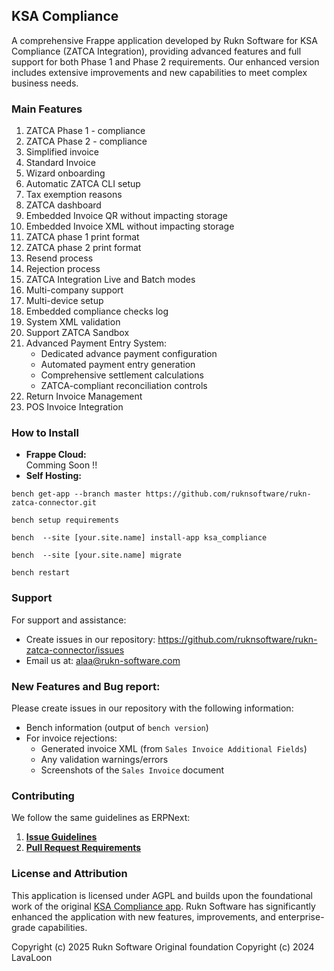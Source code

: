 KSA Compliance
--------------

A comprehensive Frappe application developed by Rukn Software for KSA Compliance (ZATCA Integration), providing advanced features and full support for both Phase 1 and Phase 2 requirements. Our enhanced version includes extensive improvements and new capabilities to meet complex business needs.

### Main Features

1.  ZATCA Phase 1 - compliance
2.  ZATCA Phase 2 - compliance
3.  Simplified invoice
4.  Standard Invoice
5.  Wizard onboarding
6.  Automatic ZATCA CLI setup
7.  Tax exemption reasons
8.  ZATCA dashboard
9.  Embedded Invoice QR without impacting storage
10. Embedded Invoice XML without impacting storage
11. ZATCA phase 1 print format
12. ZATCA phase 2 print format
13. Resend process
14. Rejection process
15. ZATCA Integration Live and Batch modes
16. Multi-company support
17. Multi-device setup
18. Embedded compliance checks log
19. System XML validation
20. Support ZATCA Sandbox
21. Advanced Payment Entry System:
    * Dedicated advance payment configuration
    * Automated payment entry generation
    * Comprehensive settlement calculations
    * ZATCA-compliant reconciliation controls
22. Return Invoice Management
23. POS Invoice Integration

### How to Install

-   **Frappe Cloud:**\
    Comming Soon !!
-   **Self Hosting:**

```
bench get-app --branch master https://github.com/ruknsoftware/rukn-zatca-connector.git
```

```
bench setup requirements
```

```
bench  --site [your.site.name] install-app ksa_compliance
```

```
bench  --site [your.site.name] migrate
```

```
bench restart
```

### Support

For support and assistance:
- Create issues in our repository: https://github.com/ruknsoftware/rukn-zatca-connector/issues
- Email us at: alaa@rukn-software.com

### New Features and Bug report:

Please create issues in our repository with the following information:
- Bench information (output of `bench version`)
- For invoice rejections:
  - Generated invoice XML (from `Sales Invoice Additional Fields`)
  - Any validation warnings/errors
  - Screenshots of the `Sales Invoice` document

### Contributing

We follow the same guidelines as ERPNext:

1. [**Issue Guidelines**](https://github.com/frappe/erpnext/wiki/Issue-Guidelines)
2. [**Pull Request Requirements**](https://github.com/frappe/erpnext/wiki/Contribution-Guidelines)

### License and Attribution

This application is licensed under AGPL and builds upon the foundational work of the original [KSA Compliance app](https://github.com/lavaloon-eg/ksa_compliance). Rukn Software has significantly enhanced the application with new features, improvements, and enterprise-grade capabilities.

Copyright (c) 2025 Rukn Software
Original foundation Copyright (c) 2024 LavaLoon

